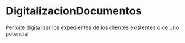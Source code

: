 DigitalizacionDocumentos
========================

Permite digitalizar los expedientes de los clientes existentes o de uno potencial
